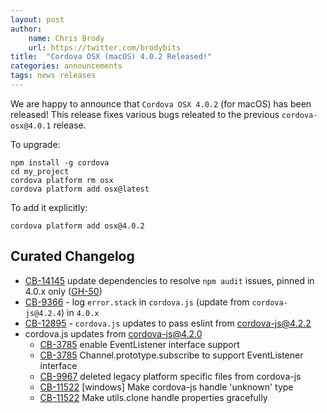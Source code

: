 ```yaml
---
layout: post
author:
    name: Chris Brody
    url: https://twitter.com/brodybits
title:  "Cordova OSX (macOS) 4.0.2 Released!"
categories: announcements
tags: news releases
---
```


We are happy to announce that `Cordova OSX 4.0.2` (for macOS) has been released! This release fixes various bugs releated to the previous `cordova-osx@4.0.1` release.

To upgrade:

    npm install -g cordova
    cd my_project
    cordova platform rm osx
    cordova platform add osx@latest

To add it explicitly:

    cordova platform add osx@4.0.2

<!--more-->

## Curated Changelog

* [CB-14145](https://issues.apache.org/jira/browse/CB-14145) update dependencies to resolve `npm audit` issues, pinned in 4.0.x only ([GH-50](https://github.com/apache/cordova-osx/pull/50))
* [CB-9366](https://issues.apache.org/jira/browse/CB-9366) - log `error.stack` in `cordova.js` (update from `cordova-js@4.2.4`) in `4.0.x`
* [CB-12895](https://issues.apache.org/jira/browse/CB-12895) - `cordova.js` updates to pass eslint from cordova-js@4.2.2
* cordova.js updates from cordova-js@4.2.0
  - [CB-3785](https://issues.apache.org/jira/browse/CB-3785) enable EventListener interface support
  - [CB-3785](https://issues.apache.org/jira/browse/CB-3785) Channel.prototype.subscribe to support EventListener interface
  - [CB-9967](https://issues.apache.org/jira/browse/CB-9967) deleted legacy platform specific files from cordova-js
  - [CB-11522](https://issues.apache.org/jira/browse/CB-11522) [windows] Make cordova-js handle 'unknown' type
  - [CB-11522](https://issues.apache.org/jira/browse/CB-11522) Make utils.clone handle properties gracefully
